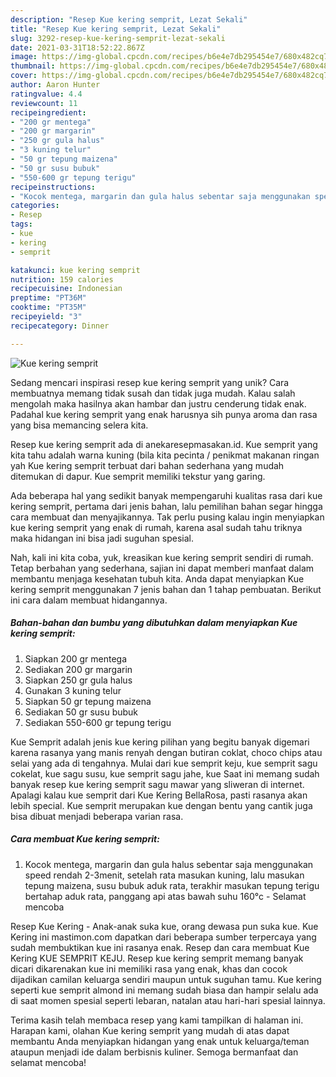 ```yaml
---
description: "Resep Kue kering semprit, Lezat Sekali"
title: "Resep Kue kering semprit, Lezat Sekali"
slug: 3292-resep-kue-kering-semprit-lezat-sekali
date: 2021-03-31T18:52:22.867Z
image: https://img-global.cpcdn.com/recipes/b6e4e7db295454e7/680x482cq70/kue-kering-semprit-foto-resep-utama.jpg
thumbnail: https://img-global.cpcdn.com/recipes/b6e4e7db295454e7/680x482cq70/kue-kering-semprit-foto-resep-utama.jpg
cover: https://img-global.cpcdn.com/recipes/b6e4e7db295454e7/680x482cq70/kue-kering-semprit-foto-resep-utama.jpg
author: Aaron Hunter
ratingvalue: 4.4
reviewcount: 11
recipeingredient:
- "200 gr mentega"
- "200 gr margarin"
- "250 gr gula halus"
- "3 kuning telur"
- "50 gr tepung maizena"
- "50 gr susu bubuk"
- "550-600 gr tepung terigu"
recipeinstructions:
- "Kocok mentega, margarin dan gula halus sebentar saja menggunakan speed rendah 2-3menit, setelah rata masukan kuning, lalu masukan tepung maizena, susu bubuk aduk rata, terakhir masukan tepung terigu bertahap aduk rata, panggang api atas bawah suhu 160°c Selamat mencoba"
categories:
- Resep
tags:
- kue
- kering
- semprit

katakunci: kue kering semprit 
nutrition: 159 calories
recipecuisine: Indonesian
preptime: "PT36M"
cooktime: "PT35M"
recipeyield: "3"
recipecategory: Dinner

---
```



![Kue kering semprit](https://img-global.cpcdn.com/recipes/b6e4e7db295454e7/680x482cq70/kue-kering-semprit-foto-resep-utama.jpg)

Sedang mencari inspirasi resep kue kering semprit yang unik? Cara membuatnya memang tidak susah dan tidak juga mudah. Kalau salah mengolah maka hasilnya akan hambar dan justru cenderung tidak enak. Padahal kue kering semprit yang enak harusnya sih punya aroma dan rasa yang bisa memancing selera kita.

Resep kue kering semprit ada di anekaresepmasakan.id. Kue semprit yang kita tahu adalah warna kuning (bila kita pecinta / penikmat makanan ringan yah  Kue kering semprit terbuat dari bahan sederhana yang mudah ditemukan di dapur. Kue semprit memiliki tekstur yang garing.

Ada beberapa hal yang sedikit banyak mempengaruhi kualitas rasa dari kue kering semprit, pertama dari jenis bahan, lalu pemilihan bahan segar hingga cara membuat dan menyajikannya. Tak perlu pusing kalau ingin menyiapkan kue kering semprit yang enak di rumah, karena asal sudah tahu triknya maka hidangan ini bisa jadi suguhan spesial.


Nah, kali ini kita coba, yuk, kreasikan kue kering semprit sendiri di rumah. Tetap berbahan yang sederhana, sajian ini dapat memberi manfaat dalam membantu menjaga kesehatan tubuh kita. Anda dapat menyiapkan Kue kering semprit menggunakan 7 jenis bahan dan 1 tahap pembuatan. Berikut ini cara dalam membuat hidangannya.

<!--inarticleads1-->

##### Bahan-bahan dan bumbu yang dibutuhkan dalam menyiapkan Kue kering semprit:

1. Siapkan 200 gr mentega
1. Sediakan 200 gr margarin
1. Siapkan 250 gr gula halus
1. Gunakan 3 kuning telur
1. Siapkan 50 gr tepung maizena
1. Sediakan 50 gr susu bubuk
1. Sediakan 550-600 gr tepung terigu


Kue Semprit adalah jenis kue kering pilihan yang begitu banyak digemari karena rasanya yang manis renyah dengan butiran coklat, choco chips atau selai yang ada di tengahnya. Mulai dari kue semprit keju, kue semprit sagu cokelat, kue sagu susu, kue semprit sagu jahe, kue Saat ini memang sudah banyak resep kue kering semprit sagu mawar yang sliweran di internet. Apalagi kalau kue semprit dari Kue Kering BellaRosa, pasti rasanya akan lebih special. Kue semprit merupakan kue dengan bentu yang cantik juga bisa dibuat menjadi beberapa varian rasa. 

<!--inarticleads2-->

##### Cara membuat Kue kering semprit:

1. Kocok mentega, margarin dan gula halus sebentar saja menggunakan speed rendah 2-3menit, setelah rata masukan kuning, lalu masukan tepung maizena, susu bubuk aduk rata, terakhir masukan tepung terigu bertahap aduk rata, panggang api atas bawah suhu 160°c - Selamat mencoba


Resep Kue Kering - Anak-anak suka kue, orang dewasa pun suka kue. Kue Kering ini mastimon.com dapatkan dari beberapa sumber terpercaya yang sudah membuktikan kue ini rasanya enak. Resep dan cara membuat Kue Kering KUE SEMPRIT KEJU. Resep kue kering semprit memang banyak dicari dikarenakan kue ini memiliki rasa yang enak, khas dan cocok dijadikan camilan keluarga sendiri maupun untuk suguhan tamu. Kue kering seperti kue semprit almond ini memang sudah biasa dan hampir selalu ada di saat momen spesial seperti lebaran, natalan atau hari-hari spesial lainnya. 

Terima kasih telah membaca resep yang kami tampilkan di halaman ini. Harapan kami, olahan Kue kering semprit yang mudah di atas dapat membantu Anda menyiapkan hidangan yang enak untuk keluarga/teman ataupun menjadi ide dalam berbisnis kuliner. Semoga bermanfaat dan selamat mencoba!
